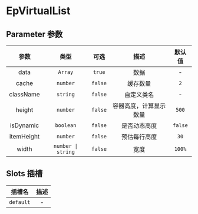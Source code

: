 # EpVirtualList
## Parameter 参数
| 参数 | 类型 | 可选 | 描述 | 默认值 |
| :-------: | :-------: | :-------: | :-------: | :-------: |
| data | `Array` | `true` | 数据 | -|
| cache | `number` | `false` | 缓存数量 | `2`|
| className | `string` | `false` | 自定义类名 | -|
| height | `number` | `false` | 容器高度，计算显示数量 | `500`|
| isDynamic | `boolean` | `false` | 是否动态高度 | `false`|
| itemHeight | `number` | `false` | 预估每行高度 | `30`|
| width | `number \| string` | `false` | 宽度 | `100%`|
## Slots 插槽
|    插槽名    |  描述   |
|:---------:|:-----:|
| `default` | - |

